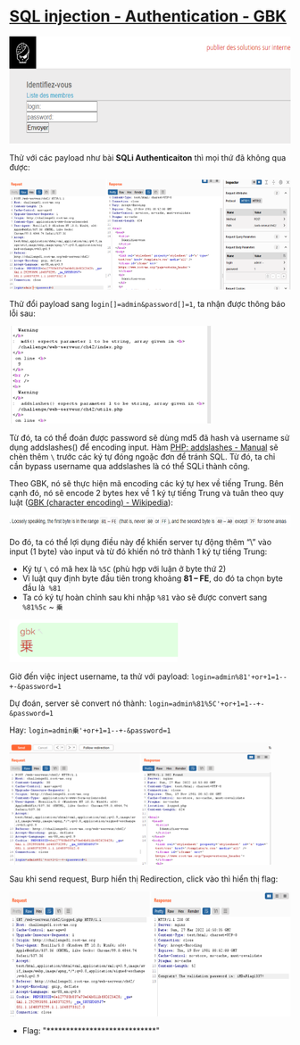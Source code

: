 # [SQL injection - Authentication - GBK](https://www.root-me.org/en/Challenges/Web-Server/SQL-injection-authentication-GBK)

<img src="./media/image1.png" style="width:6.5in;height:1.99792in" alt="Graphical user interface, application Description automatically generated with medium confidence" />

Thử với các payload như bài **SQLi Authenticaiton** thì mọi thứ đã không qua được:

<img src="./media/image2.png" style="width:6.5in;height:2.05069in" alt="Graphical user interface, text, application Description automatically generated" />

Thử đổi payload sang l`ogin[]=admin&password[]=1`, ta nhận được thông báo lỗi sau:

<img src="./media/image3.png" style="width:3.76344in;height:1.82433in" alt="Graphical user interface, text, application, email Description automatically generated" />

Từ đó, ta có thể đoán được password sẽ dùng md5 đã hash và username sử dụng addslashes() để encoding input. Hàm [PHP: addslashes - Manual](https://www.php.net/manual/en/function.addslashes.php) sẽ chèn thêm `\` trước các ký tự đóng ngoặc đơn để tránh SQL. Từ đó, ta chỉ cần bypass username qua addslashes là có thể SQLi thành công.

Theo GBK, nó sẽ thực hiện mã encoding các ký tự hex về tiếng Trung. Bên cạnh đó, nó sẽ encode 2 bytes hex về 1 ký tự tiếng Trung và tuân theo quy luật ([GBK (character encoding) - Wikipedia](https://en.wikipedia.org/wiki/GBK_(character_encoding))):

<img src="./media/image4.png" style="width:6.5in;height:0.24306in" />

Do đó, ta có thể lợi dụng điều này để khiến server tự động thêm “\\” vào input (1 byte) vào input và từ đó khiến nó trở thành 1 ký tự tiếng Trung:

-   Ký tự `\` có mã hex là `%5C` (phù hợp với luận ở byte thứ 2)
-   Vì luật quy định byte đầu tiên trong khoảng **81 – FE**, do đó ta chọn byte đầu là` %81`
-   Ta có ký tự hoàn chỉnh sau khi nhập `%81` vào sẽ được convert sang `%81%5c` ~ `乗`

<img src="./media/image5.png" style="width:3.14194in;height:0.80007in" alt="Shape, rectangle Description automatically generated" />

Giờ đến việc inject username, ta thử với payload: `login=admin%81'+or+1=1--+-&password=1`

Dự đoán, server sẽ convert nó thành: `login=admin%81%5C'+or+1=1--+-&password=1`

Hay: `login=admin乗'+or+1=1--+-&password=1`

<img src="./media/image6.png" style="width:4.88666in;height:2.2841in" alt="Graphical user interface, text, application Description automatically generated" />

Sau khi send request, Burp hiển thị Redirection, click vào thì hiển thị flag:

<img src="./media/image7.png" style="width:6.5in;height:2.32917in" alt="Graphical user interface, text, application Description automatically generated" />

- Flag: "****************************"
